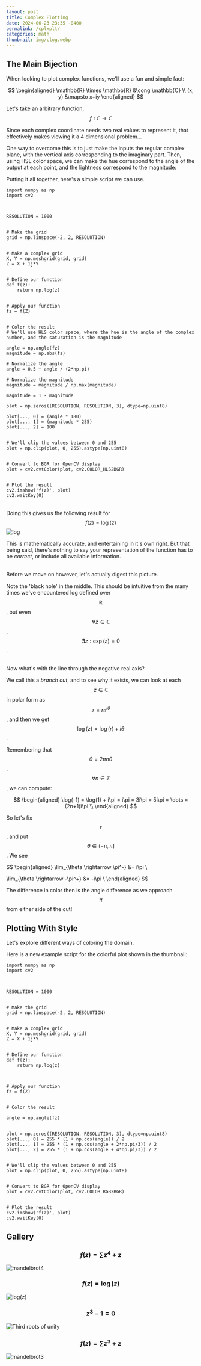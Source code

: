 ```yaml
---
layout: post
title: Complex Plotting
date: 2024-06-23 23:35 -0400
permalink: /cplxplt/
categories: math
thumbnail: img/clog.webp
---
```


## The Main Bijection

When looking to plot complex functions, we'll use a fun and simple fact:

$$
\begin{aligned}
\mathbb{R} \times \mathbb{R} &\cong \mathbb{C} \\
(x, y) &\mapsto x+iy
\end{aligned}
$$


Let's take an arbitrary function, $$f: \mathbb{C} \rightarrow \mathbb{C}$$

Since each complex coordinate needs two real values to represent it, that effectively makes viewing it a 4 dimensional problem... 

One way to overcome this is to just make the inputs the regular complex plane, with the vertical axis corresponding to the imaginary part. Then, using HSL color space, we can make the hue correspond to the angle of the output at each point, and the lightness correspond to the magnitude:

Putting it all together, here's a simple script we can use.

```
import numpy as np
import cv2



RESOLUTION = 1000


# Make the grid
grid = np.linspace(-2, 2, RESOLUTION)


# Make a complex grid
X, Y = np.meshgrid(grid, grid)
Z = X + 1j*Y


# Define our function
def f(z):
    return np.log(z)
    

# Apply our function
fz = f(Z)


# Color the result
# We'll use HLS color space, where the hue is the angle of the complex number, and the saturation is the magnitude

angle = np.angle(fz)
magnitude = np.abs(fz)

# Normalize the angle
angle = 0.5 + angle / (2*np.pi)

# Normalize the magnitude
magnitude = magnitude / np.max(magnitude)

magnitude = 1 - magnitude

plot = np.zeros((RESOLUTION, RESOLUTION, 3), dtype=np.uint8)

plot[..., 0] = (angle * 180)
plot[..., 1] = (magnitude * 255)
plot[..., 2] = 100


# We'll clip the values between 0 and 255
plot = np.clip(plot, 0, 255).astype(np.uint8)


# Convert to BGR for OpenCV display
plot = cv2.cvtColor(plot, cv2.COLOR_HLS2BGR)


# Plot the result
cv2.imshow('f(z)', plot)
cv2.waitKey(0)

```

\
Doing this gives us the following result for $$f(z) = \log(z)$$
![log](/img/logwithmag.webp)


This is mathematically accurate, and entertaining in it's own right. But that being said, there's nothing to say your representation of the function has to be *correct*, or include all available information. 

\
Before we move on however, let's actually digest this picture.

Note the 'black hole' in the middle. This should be intuitive from the many times we've encountered log defined over $$\mathbb{R}$$, but even  $$\forall z \in \mathbb{C}$$, $$\nexists z : \exp(z) = 0$$. 

\
Now what's with the line through the negative real axis?

We call this a *branch cut*, and to see why it exists, we can look at each $$z \in \mathbb{C}$$ in polar form as $$z = re^{i\theta}$$, and then we get $$\log(z) = \log(r) + i\theta$$.

Remembering that $$\theta = 2\pi n\theta$$, $$\forall n \in \mathbb{Z}$$, we can compute:

$$
\begin{aligned}
\log(-1) = \log(1) + i\pi = i\pi = 3i\pi = 5i\pi = \dots = (2n+1)i\pi \\
\end{aligned}
$$

So let's fix $$r$$, and put $$\theta \in (-\pi, \pi]$$. We see 

$$
\begin{aligned}
\lim_{\theta \rightarrow \pi^-} &= i\pi \\

\lim_{\theta \rightarrow -\pi^+} &= -i\pi \\
\end{aligned}
$$

The difference in color then is the angle difference as we approach $$\pi$$ from either side of the cut!

## Plotting With Style

Let's explore different ways of coloring the domain.

Here is a new example script for the colorful plot shown in the thumbnail:

```
import numpy as np
import cv2



RESOLUTION = 1000


# Make the grid
grid = np.linspace(-2, 2, RESOLUTION)


# Make a complex grid
X, Y = np.meshgrid(grid, grid)
Z = X + 1j*Y


# Define our function
def f(z):
    return np.log(z)
    


# Apply our function
fz = f(Z)


# Color the result

angle = np.angle(fz)


plot = np.zeros((RESOLUTION, RESOLUTION, 3), dtype=np.uint8)
plot[..., 0] = 255 * (1 + np.cos(angle)) / 2
plot[..., 1] = 255 * (1 + np.cos(angle + 2*np.pi/3)) / 2
plot[..., 2] = 255 * (1 + np.cos(angle + 4*np.pi/3)) / 2


# We'll clip the values between 0 and 255
plot = np.clip(plot, 0, 255).astype(np.uint8)


# Convert to BGR for OpenCV display
plot = cv2.cvtColor(plot, cv2.COLOR_RGB2BGR)


# Plot the result
cv2.imshow('f(z)', plot)
cv2.waitKey(0)

```

## Gallery

### $$f(z) = \sum z^4 + z$$
![mandelbrot4](/img/mandle.webp)

### $$f(z) = \log(z)$$
![log(z)](/img/clog.webp)

### $$z^3 - 1 = 0$$
![Third roots of unity](/img/3rootsofunity.webp)

### $$f(z) = \sum z^3 + z$$
![mandelbrot3](/img/mandel3.webp)